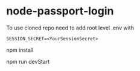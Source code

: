 # node-passport-login

To use cloned repo need to add root level .env with

    SESSION_SECRET=<YourSessionSecret>

npm install

npm run devStart

